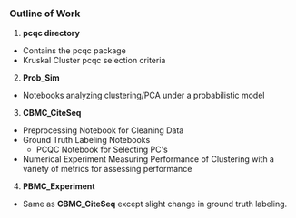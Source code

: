 ### Outline of Work


1. __pcqc directory__
  * Contains the pcqc package
  * Kruskal Cluster pcqc selection criteria


2. __Prob_Sim__
  * Notebooks analyzing clustering/PCA under a probabilistic model


3. __CBMC_CiteSeq__
  * Preprocessing Notebook for Cleaning Data
  * Ground Truth Labeling Notebooks
    * PCQC Notebook for Selecting PC's
  * Numerical Experiment Measuring Performance of Clustering with a variety of metrics for assessing performance 


4. __PBMC_Experiment__
  * Same as __CBMC_CiteSeq__ except slight change in ground truth labeling.
